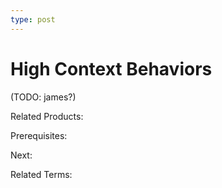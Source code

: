 ```yaml
---
type: post
---
```

# High Context Behaviors

(TODO: james?)

Related Products:

Prerequisites:

Next:

Related Terms:
